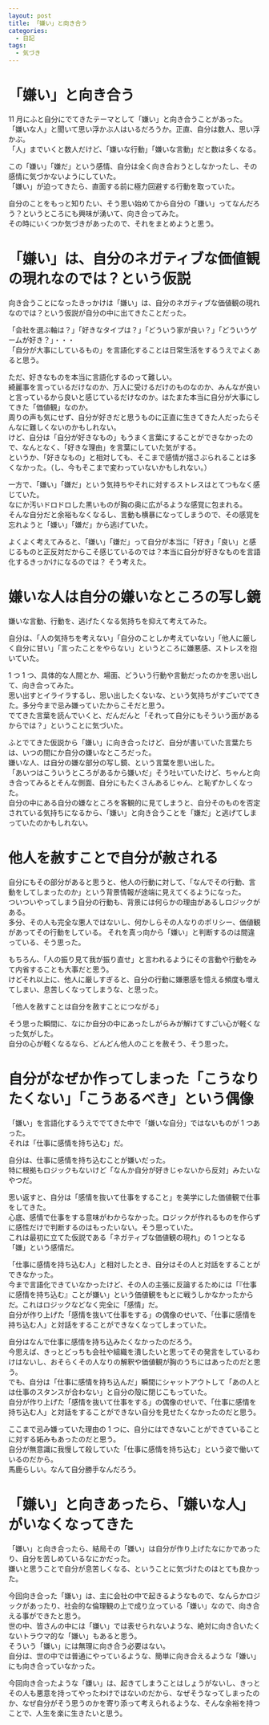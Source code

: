 ```yaml
---
layout: post
title: 「嫌い」と向き合う
categories:
  - 日記
tags:
  - 気づき
---
```


# 「嫌い」と向き合う

11 月にふと自分にでてきたテーマとして「嫌い」と向き合うことがあった。  
「嫌いな人」と聞いて思い浮かぶ人はいるだろうか。正直、自分は数人、思い浮かぶ。  
「人」までいくと数人だけど、「嫌いな行動」「嫌いな言動」だと数は多くなる。

この「嫌い」「嫌だ」という感情、自分は全く向き合おうとしなかったし、その感情に気づかないようにしていた。  
「嫌い」が迫ってきたら、直面する前に極力回避する行動を取っていた。

自分のことをもっと知りたい、そう思い始めてから自分の「嫌い」ってなんだろう？というところにも興味が湧いて、向き合ってみた。  
その時にいくつか気づきがあったので、それをまとめようと思う。

# 「嫌い」は、自分のネガティブな価値観の現れなのでは？という仮説

向き合うことになったきっかけは「嫌い」は、自分のネガティブな価値観の現れなのでは？という仮説が自分の中に出てきたことだった。

「会社を選ぶ軸は？」「好きなタイプは？」「どういう家が良い？」「どういうゲームが好き？」・・・  
「自分が大事にしているもの」を言語化することは日常生活をするうえでよくあると思う。

ただ、好きなものを本当に言語化するのって難しい。  
綺麗事を言っているだけなのか、万人に受けるだけのものなのか、みんなが良いと言っているから良いと感じているだけなのか。はたまた本当に自分が大事にしてきた「価値観」なのか。  
周りの声も気にせず、自分が好きだと思うものに正直に生きてきた人だったらそんなに難しくないのかもしれない。  
けど、自分は「自分が好きなもの」もうまく言葉にすることができなかったので、なんとなく、「好きな理由」を言葉にしていた気がする。  
というか、「好きなもの」と相対しても、そこまで感情が揺さぶられることは多くなかった。（し、今もそこまで変わっていないかもしれない。）

一方で、「嫌い」「嫌だ」という気持ちやそれに対するストレスはとてつもなく感じていた。  
なにか汚いドロドロした黒いものが胸の奥に広がるような感覚に包まれる。  
そんな自分だと余裕もなくなるし、言動も横暴になってしまうので、その感覚を忘れようと「嫌い」「嫌だ」から逃げていた。

よくよく考えてみると、「嫌い」「嫌だ」って自分が本当に「好き」「良い」と感じるものと正反対だからこそ感じているのでは？本当に自分が好きなものを言語化するきっかけになるのでは？
そう考えた。

# 嫌いな人は自分の嫌いなところの写し鏡

嫌いな言動、行動を、逃げたくなる気持ちを抑えて考えてみた。

自分は、「人の気持ちを考えない」「自分のことしか考えていない」「他人に厳しく自分に甘い」「言ったことをやらない」というところに嫌悪感、ストレスを抱いていた。

1 つ 1 つ、具体的な人間とか、場面、どういう行動や言動だったのかを思い出して、向き合ってみた。  
思い出すとイライラするし、思い出したくないな、という気持ちがすごいでてきた。多分今まで忌み嫌っていたからこそだと思う。  
でてきた言葉を読んでいくと、だんだんと「それって自分にもそういう面があるからでは？」ということに気づいた。

ふとでてきた仮説から「嫌い」に向き合ったけど、自分が書いていた言葉たちは、いつの間にか自分の嫌いなところだった。  
嫌いな人、は自分の嫌な部分の写し鏡、という言葉を思い出した。  
「あいつはこういうところがあるから嫌いだ」そう吐いていたけど、ちゃんと向き合ってみるとそんな側面、自分にもたくさんあるじゃん、と恥ずかしくなった。  
自分の中にある自分の嫌なところを客観的に見てしまうと、自分そのものを否定されている気持ちになるから、「嫌い」と向き合うことを「嫌だ」と逃げてしまっていたのかもしれない。

# 他人を赦すことで自分が赦される

自分にもその部分があると思うと、他人の行動に対して、「なんでその行動、言動をしてしまったのか」という背景情報が途端に見えてくるようになった。  
ついついやってしまう自分の行動も、背景には何らかの理由があるしロジックがある。  
多分、その人も完全な悪人ではないし、何かしらその人なりのポリシー、価値観があってその行動をしている。
それを真っ向から「嫌い」と判断するのは間違っている、そう思った。

もちろん、「人の振り見て我が振り直せ」と言われるようにその言動や行動をみて内省することも大事だと思う。  
けどそれ以上に、他人に厳しすぎると、自分の行動に嫌悪感を憶える頻度も増えてしまい、息苦しくなってしまうな、と思った。

「他人を赦すことは自分を赦すことにつながる」

そう思った瞬間に、なにか自分の中にあったしがらみが解けてすごい心が軽くなった気がした。  
自分の心が軽くなるなら、どんどん他人のことを赦そう、そう思った。

# 自分がなぜか作ってしまった「こうなりたくない」「こうあるべき」という偶像

「嫌い」を言語化するうえででてきた中で「嫌いな自分」ではないものが 1 つあった。  
それは「仕事に感情を持ち込む」だ。

自分は、仕事に感情を持ち込むことが嫌いだった。  
特に根拠もロジックもないけど「なんか自分が好きじゃないから反対」みたいなやつだ。

思い返すと、自分は「感情を抜いて仕事をすること」を美学にした価値観で仕事をしてきた。  
心底、感情で仕事をする意味がわからなかった。ロジックが作れるものを作らずに感性だけで判断するのはもったいない。そう思っていた。  
これは最初に立てた仮説である「ネガティブな価値観の現れ」の 1 つとなる「嫌」という感情だ。

「仕事に感情を持ち込む人」と相対したとき、自分はその人と対話をすることができなかった。  
今まで言語化できていなかったけど、その人の主張に反論するためには「『仕事に感情を持ち込む』ことが嫌い」という価値観をもとに戦うしかなかったからだ。これはロジックなどなく完全に「感情」だ。  
自分が作り上げた「感情を抜いて仕事をする」の偶像のせいで、「仕事に感情を持ち込む人」と対話をすることができなくなってしまっていた。

自分はなんで仕事に感情を持ち込みたくなかったのだろう。  
今思えば、きっとどっちも会社や組織を潰したいと思ってその発言をしているわけはないし、おそらくその人なりの解釈や価値観が胸のうちにはあったのだと思う。  
でも、自分は「仕事に感情を持ち込んだ」瞬間にシャットアウトして「あの人とは仕事のスタンスが合わない」と自分の殻に閉じこもっていた。  
自分が作り上げた「感情を抜いて仕事をする」の偶像のせいで、「仕事に感情を持ち込む人」と対話をすることができない自分を見せたくなかったのだと思う。

ここまで忌み嫌っていた理由の 1 つに、自分にはできないことができていることに対する妬みもあったのだと思う。  
自分が無意識に我慢して殺していた「仕事に感情を持ち込む」という姿で働いているのだから。  
馬鹿らしい。なんて自分勝手なんだろう。

# 「嫌い」と向きあったら、「嫌いな人」がいなくなってきた

「嫌い」と向き合ったら、結局その「嫌い」は自分が作り上げたなにかであったり、自分を苦しめているなにかだった。  
嫌いと思うことで自分が息苦しくなる、ということに気づけたのはとても良かった。

今回向き合った「嫌い」は、主に会社の中で起きるようなもので、なんらかロジックがあったり、社会的な倫理観の上で成り立っている「嫌い」なので、向き合える事ができたと思う。  
世の中、皆さんの中には「嫌い」では表せられないような、絶対に向き合いたくないトラウマ的な「嫌い」もあると思う。  
そういう「嫌い」には無理に向き合う必要はない。  
自分は、世の中では普通にやっているような、簡単に向き合えるような「嫌い」にも向き合っていなかった。

今回向き合ったような「嫌い」は、起きてしまうことはしょうがないし、きっとその人も悪意を持ってやったわけではないのだから、なぜそうなってしまったのか、なぜ自分がそう思うのかを寄り添って考えられるような、そんな余裕を持つことで、人生を楽に生きたいと思う。

